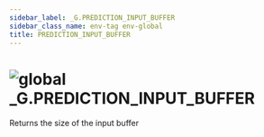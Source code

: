 ```yaml
---
sidebar_label: _G.PREDICTION_INPUT_BUFFER
sidebar_class_name: env-tag env-global
title: PREDICTION_INPUT_BUFFER
---
```


# <img src='/img/wiki/global.png' alt='global' data-tag='env-tag' /> **_G**.PREDICTION_INPUT_BUFFER
Returns the size of the input buffer<br/>
